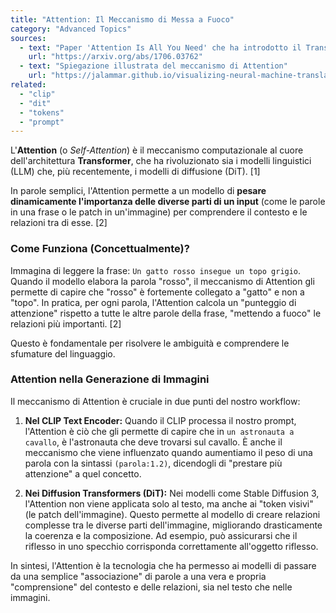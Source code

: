 ```yaml
---
title: "Attention: Il Meccanismo di Messa a Fuoco"
category: "Advanced Topics"
sources:
  - text: "Paper 'Attention Is All You Need' che ha introdotto il Transformer"
    url: "https://arxiv.org/abs/1706.03762"
  - text: "Spiegazione illustrata del meccanismo di Attention"
    url: "https://jalammar.github.io/visualizing-neural-machine-translation-self-attention-visualizations-for-transformer-models/"
related:
  - "clip"
  - "dit"
  - "tokens"
  - "prompt"
---
```


L'**Attention** (o *Self-Attention*) è il meccanismo computazionale al cuore dell'architettura **Transformer**, che ha rivoluzionato sia i modelli linguistici (LLM) che, più recentemente, i modelli di diffusione (DiT). [1]

In parole semplici, l'Attention permette a un modello di **pesare dinamicamente l'importanza delle diverse parti di un input** (come le parole in una frase o le patch in un'immagine) per comprendere il contesto e le relazioni tra di esse. [2]

### Come Funziona (Concettualmente)?

Immagina di leggere la frase: `Un gatto rosso insegue un topo grigio`.
Quando il modello elabora la parola "rosso", il meccanismo di Attention gli permette di capire che "rosso" è fortemente collegato a "gatto" e non a "topo". In pratica, per ogni parola, l'Attention calcola un "punteggio di attenzione" rispetto a tutte le altre parole della frase, "mettendo a fuoco" le relazioni più importanti. [2]

Questo è fondamentale per risolvere le ambiguità e comprendere le sfumature del linguaggio.

### Attention nella Generazione di Immagini

Il meccanismo di Attention è cruciale in due punti del nostro workflow:

1.  **Nel CLIP Text Encoder:**
    Quando il CLIP processa il nostro prompt, l'Attention è ciò che gli permette di capire che in `un astronauta a cavallo`, è l'astronauta che deve trovarsi sul cavallo. È anche il meccanismo che viene influenzato quando aumentiamo il peso di una parola con la sintassi `(parola:1.2)`, dicendogli di "prestare più attenzione" a quel concetto.

2.  **Nei Diffusion Transformers (DiT):**
    Nei modelli come Stable Diffusion 3, l'Attention non viene applicata solo al testo, ma anche ai "token visivi" (le patch dell'immagine). Questo permette al modello di creare relazioni complesse tra le diverse parti dell'immagine, migliorando drasticamente la coerenza e la composizione. Ad esempio, può assicurarsi che il riflesso in uno specchio corrisponda correttamente all'oggetto riflesso.

In sintesi, l'Attention è la tecnologia che ha permesso ai modelli di passare da una semplice "associazione" di parole a una vera e propria "comprensione" del contesto e delle relazioni, sia nel testo che nelle immagini.